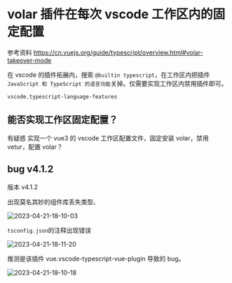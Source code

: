 # volar 插件在每次 vscode 工作区内的固定配置

参考资料
https://cn.vuejs.org/guide/typescript/overview.html#volar-takeover-mode

在 vscode 的插件拓展内，搜索 `@builtin typescript`，在工作区内把插件 `JavaScript 和 TypeScript 的语言功能`关掉。仅需要实现工作区内禁用插件即可。

`vscode.typescript-language-features`

## 能否实现工作区固定配置？

有疑惑
实现一个 vue3 的 vscode 工作区配置文件，固定安装 volar，禁用 vetur，配置 volar？

## bug v4.1.2

版本 v4.1.2

出现莫名其妙的组件库丢失类型、

![2023-04-21-18-10-03](https://cdn.jsdelivr.net/gh/RuanZhongNan/img-store/img/2023-04-21-18-10-03.png)

`tsconfig.json`的注释出现错误

![2023-04-21-18-11-20](https://cdn.jsdelivr.net/gh/RuanZhongNan/img-store/img/2023-04-21-18-11-20.png)

推测是该插件 vue.vscode-typescript-vue-plugin 导致的 bug。

![2023-04-21-18-10-18](https://cdn.jsdelivr.net/gh/RuanZhongNan/img-store/img/2023-04-21-18-10-18.png)
